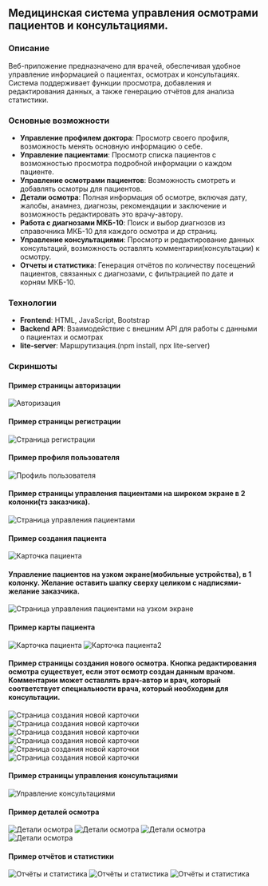 ## Медицинская система управления осмотрами пациентов и консультациями.

### Описание

Веб-приложение предназначено для врачей, обеспечивая удобное управление информацией о пациентах, осмотрах и консультациях. Система поддерживает функции просмотра, добавления и редактирования данных, а также генерацию отчётов для анализа статистики.

### Основные возможности
- **Управление профилем доктора**: Просмотр своего профиля, возможность менять основную информацию о себе.
- **Управление пациентами**: Просмотр списка пациентов с возможностью просмотра подробной информации о каждом пациенте.
- **Управление осмотрами пациентов**: Возможность смотреть и добавлять осмотры для пациентов.
- **Детали осмотра**: Полная информация об осмотре, включая дату, жалобы, анамнез, диагнозы, рекомендации и заключение и возможность редактировать это врачу-автору.
- **Работа с диагнозами МКБ-10**: Поиск и выбор диагнозов из справочника МКБ-10 для каждого осмотра и др страниц.
- **Управление консультациями**: Просмотр и редактирование данных консультаций, возможность оставлять комментарии(консультации) к осмотру.
- **Отчеты и статистика**: Генерация отчётов по количеству посещений пациентов, связанных с диагнозами, с фильтрацией по дате и корням МКБ-10.

### Технологии

- **Frontend**: HTML, JavaScript, Bootstrap
- **Backend API**: Взаимодействие с внешним API для работы с данными о пациентах и осмотрах
- **lite-server**: Маршрутизация.(npm install, npx lite-server)
### Скриншоты

#### Пример страницы авторизации
![Авторизация](./images/{8F872894-674B-42A8-B58B-C48916379203}.png)

#### Пример страницы регистрации
![Страница регистрации](./images/{C6A2E662-FC43-453D-98C7-8352B8407E8D}.png)

#### Пример профиля пользователя
![Профиль пользователя](./images/{30ED0A76-2163-400B-BDBD-93AE3DADF8C2}.png)

#### Пример страницы управления пациентами на широком экране в 2 колонки(тз заказчика).
![Страница управления пациентами](./images/{6CD9DB09-A62B-4930-B55F-CFD5EF9530F2}.png)

#### Пример создания пациента
![Карточка пациента](./images/{D6DBC5C2-B4B3-49AF-87F6-FA084EA02FFC}.png)

#### Управление пациентов на узком экране(мобильные устройства), в 1 колонку. Желание оставить шапку сверху целиком с надписями-желание заказчика. 
![Страница управления пациентами на узком экране](./images/{ETY6UYT-90B8-4090-9606-345678HGFDCK}.png) 

#### Пример карты пациента
![Карточка пациента](./images/{088B2F7D-7B57-4012-BB7B-FF60234E6AF3}.png)
![Карточка пациента2](./images/{1A40B869-9C9E-43FD-B847-B74AA872BFBE}.png)

#### Пример страницы создания нового осмотра. Кнопка редактирования осмотра существует, если этот осмотр создан данным врачом. Комментарии может оставлять врач-автор и врач, который соответствует специальности врача, который необходим для консультации. 
![Страница создания новой карточки](./images/{7CDC97BF-95B2-4330-B5CF-AB9F06795D3C}.png)
![Страница создания новой карточки](./images/{B146E774-2C81-4973-A3BE-28F6ECF887E7}.png)
![Страница создания новой карточки](./images/{5D5C49C1-EF0D-43FF-BB49-C914D8DD1A91}.png)
![Страница создания новой карточки](./images/{08C79143-8F85-4BF3-9DEB-665D0171C398}.png)
![Страница создания новой карточки](./images/{FDE29EAE-07FE-4AEB-A54C-657D066E5B0F}.png)
![Страница создания новой карточки](./images/{BD161453-E30D-4610-BB64-D0CABF6AFA63}.png)


#### Пример страницы управления консультациями
![Управление консультациями](./images/{F4E6E476-BCD9-41B8-8B5E-54438F9543E9}.png)

#### Пример деталей осмотра
![Детали осмотра](./images/{41839885-EA78-494D-BAD2-81F3F2B26C28}.png)
![Детали осмотра](./images/{A7ACBBF9-2129-477F-9E55-BEA7EBA7B9C9}.png)
![Детали осмотра](./images/{1341ACE1-4DA3-49D4-80D0-2A2C38778EA7}.png)
![Детали осмотра](./images/{72EDFF07-65F2-4FC8-8D4D-C4150A8748B4}.png)

#### Пример отчётов и статистики
![Отчёты и статистика](./images/{96C82BD5-B3C1-4251-857C-0585561CD360}.png)
![Отчёты и статистика](./images/{095664CF-4A37-4863-B267-F690256AFD13}.png)
![Отчёты и статистика](./images/{DD9F34B9-AE99-42E7-8483-7AF2F0ACA350}.png)